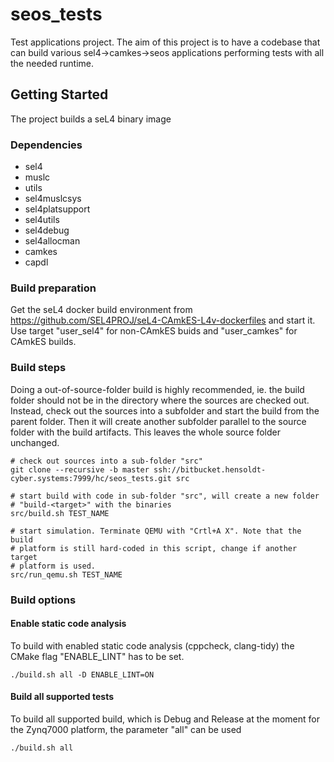 # seos\_tests

Test applications project.
The aim of this project is to have a codebase that can build various
sel4-\>camkes-\>seos applications performing tests with all the needed
runtime.

## Getting Started

The project builds a seL4 binary image

### Dependencies

* sel4
* muslc
* utils
* sel4muslcsys
* sel4platsupport
* sel4utils
* sel4debug
* sel4allocman
* camkes
* capdl

### Build preparation

Get the seL4 docker build environment from
https://github.com/SEL4PROJ/seL4-CAmkES-L4v-dockerfiles and start it. Use
target "user_sel4" for non-CAmkES buids and "user_camkes" for CAmkES builds.

### Build steps

Doing a out-of-source-folder build is highly recommended, ie. the build folder
should not be in the directory where the sources are checked out. Instead,
check out the sources into a subfolder and start the build from the parent
folder. Then it will create another subfolder parallel to the source folder
with the build artifacts. This leaves the whole source folder unchanged.

    # check out sources into a sub-folder "src"
    git clone --recursive -b master ssh://bitbucket.hensoldt-cyber.systems:7999/hc/seos_tests.git src

    # start build with code in sub-folder "src", will create a new folder
    # "build-<target>" with the binaries
    src/build.sh TEST_NAME

    # start simulation. Terminate QEMU with "Crtl+A X". Note that the build
    # platform is still hard-coded in this script, change if another target
    # platform is used.
    src/run_qemu.sh TEST_NAME


### Build options

#### Enable static code analysis

To build with enabled static code analysis (cppcheck, clang-tidy) the CMake flag
"ENABLE_LINT" has to be set.

    ./build.sh all -D ENABLE_LINT=ON

#### Build all supported tests

To build all supported build, which is Debug and Release at the moment for
the Zynq7000 platform, the parameter "all" can be used

    ./build.sh all
